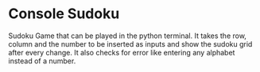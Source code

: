 # Console Sudoku
Sudoku Game that can be played in the python terminal. It takes the row, column and the  number to be inserted as inputs and show the sudoku grid after every change. It also checks for error like entering any alphabet instead of a number.
